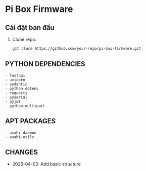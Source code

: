 # Pi Box Firmware

## Cài đặt ban đầu
1. Clone repo:
   ```bash
   git clone https://github.com/your-repo/pi-box-firmware.git

## PYTHON DEPENDENCIES
    - fastapi
    - uvicorn
    - pydantic
    - python-dotenv
    - requests
    - pyserial
    - pyjwt
    - python-multipart

## APT PACKAGES
    - avahi-daemon
    - avahi-utils

## CHANGES
- 2025-04-03: Add basic structure